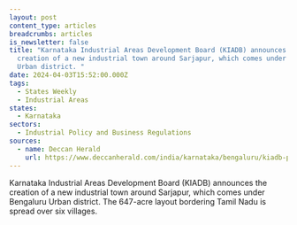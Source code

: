 ```yaml
---
layout: post
content_type: articles
breadcrumbs: articles
is_newsletter: false
title: "Karnataka Industrial Areas Development Board (KIADB) announces the
  creation of a new industrial town around Sarjapur, which comes under Bengaluru
  Urban district. "
date: 2024-04-03T15:52:00.000Z
tags:
  - States Weekly
  - Industrial Areas
states:
  - Karnataka
sectors:
  - Industrial Policy and Business Regulations
sources:
  - name: Deccan Herald
    url: https://www.deccanherald.com/india/karnataka/bengaluru/kiadb-plans-647-acre-industrial-park-in-sarjapur-2956311
---
```

Karnataka Industrial Areas Development Board (KIADB) announces the creation of a new industrial town around Sarjapur, which comes under Bengaluru Urban district. The 647-acre layout bordering Tamil Nadu is spread over six villages.
